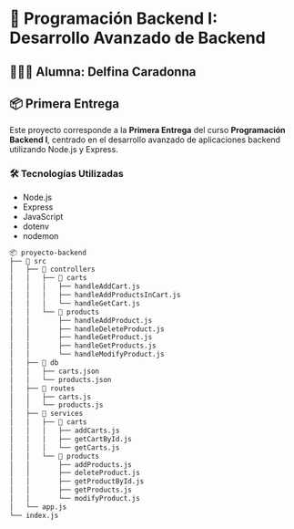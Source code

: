# 🧠 Programación Backend I: Desarrollo Avanzado de Backend

## 👩🏼‍💻 Alumna: Delfina Caradonna

## 📦 Primera Entrega

Este proyecto corresponde a la **Primera Entrega** del curso **Programación Backend I**, centrado en el desarrollo avanzado de aplicaciones backend utilizando Node.js y Express.

### 🛠️ Tecnologías Utilizadas
- Node.js
- Express
- JavaScript
- dotenv
- nodemon 

```bash
📦 proyecto-backend
├── 📂 src
│   ├── 📂 controllers
│   │   ├── 📂 carts
│   │   │   ├── handleAddCart.js
│   │   │   ├── handleAddProductsInCart.js
│   │   │   └── handleGetCart.js
│   │   └── 📂 products
│   │       ├── handleAddProduct.js
│   │       ├── handleDeleteProduct.js
│   │       ├── handleGetProduct.js
│   │       ├── handleGetProducts.js
│   │       └── handleModifyProduct.js
│   ├── 📂 db
│   │   ├── carts.json
│   │   └── products.json
│   ├── 📂 routes
│   │   ├── carts.js
│   │   └── products.js
│   ├── 📂 services
│   │   ├── 📂 carts
│   │   │   ├── addCarts.js
│   │   │   ├── getCartById.js
│   │   │   └── getCarts.js
│   │   └── 📂 products
│   │       ├── addProducts.js
│   │       ├── deleteProduct.js
│   │       ├── getProductById.js
│   │       ├── getProducts.js
│   │       └── modifyProduct.js
│   └── app.js
└── index.js